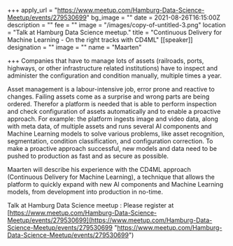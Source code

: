 +++
apply_url = "https://www.meetup.com/Hamburg-Data-Science-Meetup/events/279530699"
bg_image = ""
date = 2021-08-26T16:15:00Z
description = ""
fee = ""
image = "/images/copy-of-untitled-3.png"
location = "Talk at Hamburg Data Science meetup."
title = "Continuous Delivery for Machine Learning - On the right tracks with CD4ML"
[[speaker]]
designation = ""
image = ""
name = "Maarten"

+++
Companies that have to manage lots of assets (railroads, ports, highways, or other infrastructure related institutions) have to inspect and administer the configuration and condition manually, multiple times a year.  
  
Asset management is a labour-intensive job, error prone and reactive to changes. Failing assets come as a surprise and wrong parts are being ordered. Therefor a platform is needed that is able to perform inspection and check configuration of assets automatically and to enable a proactive approach. For example: the platform ingests image and video data, along with meta data, of multiple assets and runs several AI components and Machine Learning models to solve various problems, like asset recognition, segmentation, condition classification, and configuration correction. To make a proactive approach successful, new models and data need to be pushed to production as fast and as secure as possible.  
  
Maarten will describe his experience with the CD4ML approach (Continuous Delivery for Machine Learning), a technique that allows the platform to quickly expand with new AI components and Machine Learning models, from development into production in no-time.

Talk at Hamburg Data Science meetup : Please register at [https://www.meetup.com/Hamburg-Data-Science-Meetup/events/279530699](https://www.meetup.com/Hamburg-Data-Science-Meetup/events/279530699 "https://www.meetup.com/Hamburg-Data-Science-Meetup/events/279530699")